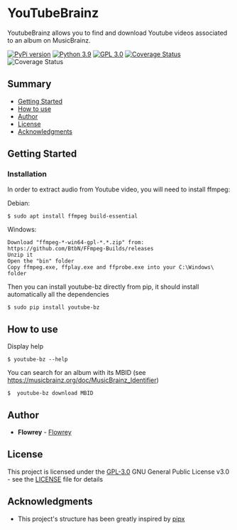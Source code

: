 # YouTubeBrainz

YoutubeBrainz allows you to find and download Youtube videos associated to an album on MusicBrainz.

[![PyPi version](https://img.shields.io/badge/pypi-0.3.4-blue)](https://pypi.org/project/youtube-bz/)
[![Python 3.9](https://img.shields.io/badge/python-3.9+-blue.svg)](https://www.python.org/downloads/release/python-390/)
[![GPL 3.0](https://img.shields.io/badge/license-GPL_3.0-blue.svg)](LICENSE.md)
[![Coverage Status](https://coveralls.io/repos/github/Flowrey/youtube-bz/badge.svg?branch=master)](https://coveralls.io/github/Flowrey/youtube-bz?branch=master)
![Coverage Status](https://github.com/flowrey/youtube-bz/actions/workflows/python-test.yml/badge.svg)


## Summary

  - [Getting Started](#getting-started)
  - [How to use](#how-to-use)
  - [Author](#author)
  - [License](#license)
  - [Acknowledgments](#acknowledgments)
  
## Getting Started

### Installation

In order to extract audio from Youtube video, you will need to install ffmpeg:

Debian:
```
$ sudo apt install ffmpeg build-essential
```

Windows:
```
Download "ffmpeg-*-win64-gpl-*.*.zip" from: https://github.com/BtbN/FFmpeg-Builds/releases
Unzip it
Open the "bin" folder
Copy ffmpeg.exe, ffplay.exe and ffprobe.exe into your C:\Windows\ folder
```

Then you can install youtube-bz directly from pip, it should install automatically all the dependencies
```
$ sudo pip install youtube-bz
```

## How to use
Display help
```
$ youtube-bz --help
```

You can search for an album with its MBID (see https://musicbrainz.org/doc/MusicBrainz_Identifier)
```
$  youtube-bz download MBID
```

## Author
  
  - **Flowrey** - [Flowrey](https://github.com/Flowrey)
  
## License

This project is licensed under the [GPL-3.0](LICENSE)
GNU General Public License v3.0 - see the [LICENSE](LICENSE) file for
details

## Acknowledgments

  - This project's structure has been greatly inspired by [pipx](https://github.com/pypa/pipx/)

